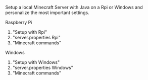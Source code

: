 Setup a local Minecraft Server with Java on a Rpi or Windows and personalize the most important settings.

Raspberry Pi
1. "Setup with Rpi"
2. "server.properties Rpi"
3. "Minecraft commands"

Windows
1. "Setup with Windows"
2. "server.properties Windows"
3. "Minecraft commands"
